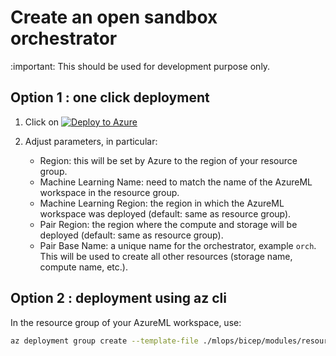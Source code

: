# Create an open sandbox orchestrator

:important: This should be used for development purpose only.

## Option 1 : one click deployment

1. Click on [![Deploy to Azure](https://aka.ms/deploytoazurebutton)](https://portal.azure.com/#create/Microsoft.Template/uri/https%3A%2F%2Fraw.githubusercontent.com%2FAzure-Samples%2Fazure-ml-federated-learning%2Fjfomhover%2Fprovioningscenarios%2Fmlops%2Farm%2Fopen_compute_storage_pair.json)

2. Adjust parameters, in particular:

    - Region: this will be set by Azure to the region of your resource group.
    - Machine Learning Name: need to match the name of the AzureML workspace in the resource group.
    - Machine Learning Region: the region in which the AzureML workspace was deployed (default: same as resource group).
    - Pair Region: the region where the compute and storage will be deployed (default: same as resource group).
    - Pair Base Name: a unique name for the orchestrator, example `orch`. This will be used to create all other resources (storage name, compute name, etc.).

## Option 2 : deployment using az cli

In the resource group of your AzureML workspace, use:

```bash
az deployment group create --template-file ./mlops/bicep/modules/resources/open_compute_storage_pair.bicep --resource-group <resource group name> --parameters demoBaseName="<unique name here>"
```
